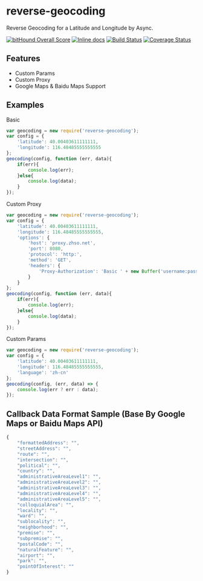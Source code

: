 # reverse-geocoding
Reverse Geocoding for a Latitude and Longitude by Async.

[![bitHound Overall Score](https://www.bithound.io/github/zhso/reverse-geocoding/badges/score.svg)](https://www.bithound.io/github/zhso/reverse-geocoding) [![Inline docs](http://inch-ci.org/github/zhso/reverse-geocoding.svg?branch=master&style=shields)](http://inch-ci.org/github/zhso/reverse-geocoding) [![Build Status](https://travis-ci.org/zhso/reverse-geocoding.svg?branch=master)](https://travis-ci.org/zhso/reverse-geocoding) [![Coverage Status](https://coveralls.io/repos/github/zhso/reverse-geocoding/badge.svg?branch=master)](https://coveralls.io/github/zhso/reverse-geocoding?branch=master)

[npm-url]: https://npmjs.org/package/reverse-geocoding

## Features

* Custom Params
* Custom Proxy
* Google Maps & Baidu Maps Support

## Examples

Basic

```js
var geocoding = new require('reverse-geocoding');
var config = {
    'latitude': 40.00403611111111,
    'longitude': 116.48485555555555
};
geocoding(config, function (err, data){
	if(err){
		console.log(err);
	}else{
		console.log(data);
	}
});
```

Custom Proxy

```js
var geocoding = new require('reverse-geocoding');
var config = {
    'latitude': 40.00403611111111,
    'longitude': 116.48485555555555,
    'options': {
        'host': 'proxy.zhso.net',
        'port': 8080,
        'protocol': 'http:',
        'method': 'GET',
        'headers': {
            'Proxy-Authorization': 'Basic ' + new Buffer('username:password').toString('base64')
        }
    }
};
geocoding(config, function (err, data){
	if(err){
		console.log(err);
	}else{
		console.log(data);
	}
});
```

Custom Params

```js
var geocoding = new require('reverse-geocoding');
var config = {
    'latitude': 40.00403611111111,
    'longitude': 116.48485555555555,
    'language': 'zh-cn'
};
geocoding(config, (err, data) => {
	console.log(err ? err : data);
});
```
## Callback Data Format Sample (Base By Google Maps or Baidu Maps API)

```js
{
	"formattedAddress": "",
	"streetAddress": "",
	"route": "",
	"intersection": "",
	"political": "",
	"country": "",
	"administrativeAreaLevel1": "",
	"administrativeAreaLevel2": "",
	"administrativeAreaLevel3": "",
	"administrativeAreaLevel4": "",
	"administrativeAreaLevel5": "",
	"colloquialArea": "",
	"locality": "",
	"ward": "",
	"sublocality": "",
	"neighborhood": "",
	"premise": "",
	"subpremise": "",
	"postalCode": "",
	"naturalFeature": "",
	"airport": "",
	"park": "",
	"pointOfInterest": ""
}
```
